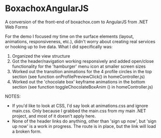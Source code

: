# BoxachoxAngularJS
A conversion of the front-end of boxachox.com to AngularJS from .NET Web Forms

For the demo I focused my time on the surface elements (layout, animations, responsiveness, etc.), didn't worry about creating real services or hooking up to live data. What I did specifically was:
1) Organized the view structure
2) Got the header/navigation working responsively and added open/close functionality for the 'hamburger' menu icon at smaller screen sizes
3) Worked out the transition animations for the 4 profile circles in the top section (see function onProfilePreviewClick() in homeController.js)
4) Worked out the 'chocolate box' keyframe animations in the bottom section (see function toggleChocolateBoxAnim () in homeController.js)

NOTES:
- If you'd like to look at CSS, I'd say look at animations.css and ignore main.css. Only because I grabbed the main.css from my main .NET project, and most of it doesn't apply here.
- None of the header links do anything, other than 'sign up now', but 'sign up now' is a work in progress. The route is in place, but the link will load a broken form.

